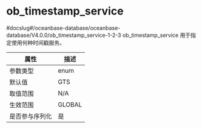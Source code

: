 ob_timestamp_service 
=========================================
#docslug#/oceanbase-database/oceanbase-database/V4.0.0/ob_timestamp_service-1-2-3
ob_timestamp_service 用于指定使用何种时间戳服务。


| **属性**  |                                                                     **描述**                                                                      |
|---------|-------------------------------------------------------------------------------------------------------------------------------------------------|
| 参数类型    | enum                                                                                                                                            |
| 默认值     | GTS                                                                                                                                             |
| 取值范围    | N/A   |
| 生效范围    | GLOBAL                                                                                                                                          |
| 是否参与序列化 | 是                                                                                                                                               |



